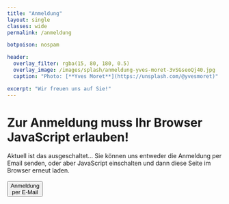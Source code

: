 ```yaml
---
title: "Anmeldung"
layout: single
classes: wide
permalink: /anmeldung

botpoison: nospam

header:
  overlay_filter: rgba(15, 80, 180, 0.5)
  overlay_image: /images/splash/anmeldung-yves-moret-3vSGseoQj40.jpg
  caption: "Photo: [**Yves Moret**](https://unsplash.com/@yvesmoret)"

excerpt: "Wir freuen uns auf Sie!"
---
```



<noscript>
     <h1>Zur Anmeldung muss Ihr Browser JavaScript erlauben!</h1>
     Aktuell ist das ausgeschaltet... Sie können uns entweder die Anmeldung
     per Email senden, 
     oder aber JavaScript einschalten und dann diese Seite im Browser erneut laden.
    <br><br>
     <a href='mailto:info@arc42.de?subject=[arc42] Anmeldung&body=Ihr Name:%0A%0AFür%20welchen%20Kurs%20melden%20Sie an:%0A-----------------------%0AKursbezeichnung:%0ADatum%20Kursbeginn:%0A%0ATeilnehmende%20Person(en):%0A-----------------------%0AVorname,%20Nachname:%0AEmail:%0A%0ARechnungsadresse:%0A%0A%0A-----------------------%0ABemerkungen:%0A'>
     <button class='button buttonAnmeldung'>Anmeldung<br>per E-Mail</button></a>
    
</noscript> 

<div id="main_body" style="display: none;">

<form action="https://submit-form.com/AIKiYyJP"
      data-botpoison-public-key="pk_8e195655-38ed-4eec-a445-a1e0d68a488d"
      id="arc42anmeldung">

<strong>Wer meldet an?</strong>
  <br>

<input type="text" id="nachname" name="Nachname" placeholder="* Nachname" size="20" required  />
<input type="text" id="vorname" name="Vorname" placeholder="Vorname" size="20"  />

<label for="email">E-Mail (für Anmeldebestätigung und Ähnliches)</label>
<input type="email" id="email" name="Email" placeholder="* E-Mail" required multiple  />

<label for="kurs">Für welchen Kurs melden Sie an?</label>
<select id="kurs" name="Kurs" required>
  

  <option value="25-09 Req4Arc">Req4Arc, 30. Sep - 2.Okt 2025 Frankfurt</option>
  <option value="25-11 IMPROVE">IMPROVE, 25.-27. November 2025 Hamburg (Carola+Gernot)</option>
  <option value="25-12 MSA">Mastering SW Architectures, 2.-5. Dez 2025 München</option>
  <option value="26-03 MSA">Mastering SW Architectures, 3.-6. März 2026 München</option>
  <option value="sonstige">Sonstige</option>
</select>

<hr style="height:2px; width:100%; border-width:0; color:CadetBlue; background-color:CadetBlue">

<strong>Teilnehmende Person(en)</strong>
<br>

Falls Sie mehr als eine Person anmelden, schreiben Sie die weiteren Namen als Bemerkung.
<input type="text" id="lastnameTN" name="NachnameTN" placeholder="Nachname teilnehmende Person"   />
<input type="text" id="firstnameTN" name="VornameTN" placeholder="Vorname teilnehmende Person"  />

<label for="email">E-Mail (teilnehmende Person(en), falls abweichend zu obiger E-Mail)</label>
<input type="email" id="emailTN" name="EmailTN" placeholder="E-Mail TN" />

<label for="ra">Rechnungsadresse</label>
<textarea id="ra" name="Rechnungsadresse" placeholder="* Diese Adresse benötigen wir zur Abrechnung" required ></textarea>

<hr style="height:2px; width:100%; border-width:0; color:CadetBlue; background-color:CadetBlue">
  
<label for="comments">Bemerkungen (z.B. weitere TN, Bestell-/Auftragsnummer)</label>
<textarea id="comments" name="Bemerkungen" placeholder="Bemerkungen"></textarea>
<hr style="height:2px; width:100%; border-width:0; color:CadetBlue; background-color:CadetBlue">
  
  <button type="submit" id="submit" class="button buttonAnmeldung" >Anmeldung absenden</button>
  <input type="button" value="Zurück" class="button buttonGrey" onclick="history.back()" style="float: right;">
  
<!-- 
 The following is the custom REDIRECT configuration for Formspark 
 =================================================================
-->

<input type="hidden"
    name="_redirect"
    value="{{ '/anmeldung-erfolg' | absolute_url }}"
  />  
<input type="hidden" 
    name="_error" 
    value="{{ '/anmeldung-fail' | absolute_url }}" 
  />

  
<!-- As we generate static HTML, we do NOT want to append field values to the redirect URL -->
<input type="hidden" 
    name="_append" 
    value="false"
 />

<!--
The following is the custom EMAIL customization for Formspark
see https://documentation.formspark.io/customization/email.html#subject
-->
<input type="hidden" name="_email.subject" value="[arc42.de] ANMELDUNG" />
<input type="hidden" name="_email.from" value="arc42.de Website (via formspark.io)" />
<input type="hidden" name="_email.template.title" value="Anmeldung (via arc42.de)" />


</form>

</div>

<script type="text/javascript">
document.getElementById("main_body").style.display="block";
</script>


